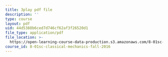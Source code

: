 ```yaml
---
title: 3play pdf file
description: ''
type: course
layout: pdf
uid: 44d5388b6ced7d746cf62af3f26520d1
file_type: application/pdf
file_location: >-
  https://open-learning-course-data-production.s3.amazonaws.com/8-01sc-classical-mechanics-fall-2016/44d5388b6ced7d746cf62af3f26520d1_0mGd0JUmgm8.pdf
course_id: 8-01sc-classical-mechanics-fall-2016
---
```

